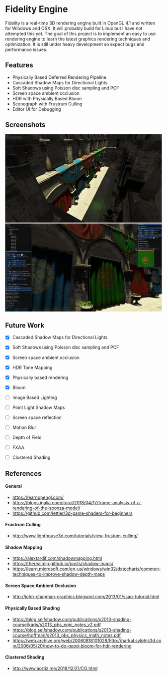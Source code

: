 # Fidelity Engine
Fidelity is a real-time 3D rendering engine built in OpenGL 4.1 and written for Windows and OSX. It will probably build for Linux but I have not attempted this yet.
The goal of this project is to implement an easy to use rendering engine to learn the latest graphics rendering techniques and optimization.
It is still under heavy development so expect bugs and performance issues.

## Features
- Physically Based Deferred Rendering Pipeline
- Cascaded Shadow Maps for Directional Lights
- Soft Shadows using Poisson disc sampling and PCF
- Screen space ambient occlusion
- HDR with Physically Based Bloom
- Scenegraph with Frustrum Culling
- Editor UI for Debugging

## Screenshots
![](./Resources/Screenshots/sponza_pbr_1.png)
![](./Resources/Screenshots/sponza_pbr_2.png)

## Future Work
- [x] Cascaded Shadow Maps for Directional Lights
- [x] Soft Shadows using Poisson disc sampling and PCF
- [x] Screen space ambient occlusion
- [x] HDR Tone Mapping
- [x] Physically based rendering
- [x] Bloom
- [ ] Image Based Lighting
- [ ] Point Light Shadow Maps
- [ ] Screen space reflection
- [ ] Motion Blur
- [ ] Depth of Field
- [ ] FXAA
- [ ] Clustered Shading 


## References
#### General
* https://learnopengl.com/
* https://blogs.igalia.com/itoral/2018/04/17/frame-analysis-of-a-rendering-of-the-sponza-model/
* https://github.com/lettier/3d-game-shaders-for-beginners
#### Frustrum Culling
* http://www.lighthouse3d.com/tutorials/view-frustum-culling/
#### Shadow Mapping
* https://alextardif.com/shadowmapping.html
* https://therealmjp.github.io/posts/shadow-maps/
* https://learn.microsoft.com/en-us/windows/win32/dxtecharts/common-techniques-to-improve-shadow-depth-maps
#### Screen Space Ambient Occlusion
* http://john-chapman-graphics.blogspot.com/2013/01/ssao-tutorial.html
#### Physically Based Shading
* https://blog.selfshadow.com/publications/s2013-shading-course/karis/s2013_pbs_epic_notes_v2.pdf
* https://blog.selfshadow.com/publications/s2013-shading-course/hoffman/s2013_pbs_physics_math_notes.pdf
* https://web.archive.org/web/20060818101028/http://harkal.sylphis3d.com/2006/05/20/how-to-do-good-bloom-for-hdr-rendering
#### Clustered Shading
* http://www.aortiz.me/2018/12/21/CG.html
